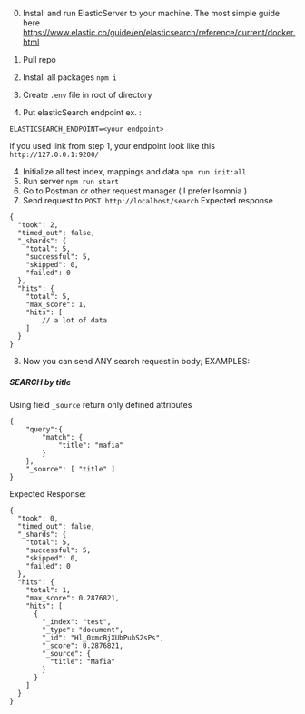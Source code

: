 0. Install and run ElasticServer to your machine.
The most simple guide here 
https://www.elastic.co/guide/en/elasticsearch/reference/current/docker.html

1. Pull repo
2. Install all packages `npm i`
2. Create `.env` file in root of directory
3. Put elasticSearch endpoint ex. :
```
ELASTICSEARCH_ENDPOINT=<your endpoint>
```
if you used link from step 1, your endpoint look like this
` http://127.0.0.1:9200/ `

4. Initialize all test index, mappings and data `npm run init:all` 
5. Run server `npm run start`
6. Go to Postman or other request manager ( I prefer Isomnia )
7. Send request to `POST http://localhost/search`
Expected response
```
{
  "took": 2,
  "timed_out": false,
  "_shards": {
    "total": 5,
    "successful": 5,
    "skipped": 0,
    "failed": 0
  },
  "hits": {
    "total": 5,
    "max_score": 1,
    "hits": [
        // a lot of data
    ]
  }
}
```
8. Now you can send ANY search request in body;
EXAMPLES: 
##### SEARCH by title
Using field `_source` return only defined attributes
```$xslt
{
	"query":{
		"match": {
			"title": "mafia"
		}
	},
	"_source": [ "title" ]
}
```
Expected Response:
```$xslt
{
  "took": 0,
  "timed_out": false,
  "_shards": {
    "total": 5,
    "successful": 5,
    "skipped": 0,
    "failed": 0
  },
  "hits": {
    "total": 1,
    "max_score": 0.2876821,
    "hits": [
      {
        "_index": "test",
        "_type": "document",
        "_id": "Hl_0xmcBjXUbPubS2sPs",
        "_score": 0.2876821,
        "_source": {
          "title": "Mafia"
        }
      }
    ]
  }
}
```


